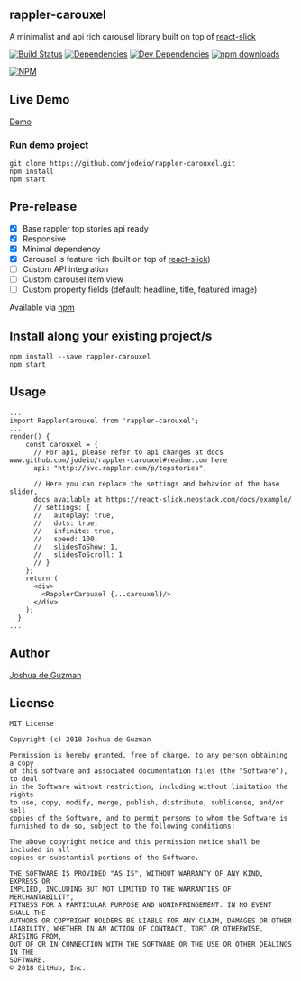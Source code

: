 ## rappler-carouxel
A minimalist and api rich carousel library built on top of [react-slick](https://github.com/akiran/react-slick)

[![Build Status](https://travis-ci.org/jodeio/rappler-carouxel.svg?branch=master)](https://travis-ci.org/jodeio/rappler-carouxel)
[![Dependencies](https://img.shields.io/travis/jodeio/rappler-carouxel.svg)]()
[![Dev Dependencies](https://img.shields.io/travis/dev/jodeio/rappler-carouxel.svg)]()
[![npm downloads](https://img.shields.io/npm/dm/rappler-carouxel.svg)](https://www.npmjs.com/package/rappler-carouxel)

[![NPM](https://nodei.co/npm/rappler-carouxel.png)](https://npmjs.org/package/rappler-carouxel)


## Live Demo
[Demo](http://www.jodeio.github.io/rappler-carouxel)


### Run demo project
```
git clone https://github.com/jodeio/rappler-carouxel.git
npm install
npm start
```

## Pre-release

- [x] Base rappler top stories api ready
- [x] Responsive
- [x] Minimal dependency
- [x] Carousel is feature rich (built on top of [react-slick](https://github.com/akiran/react-slick))
- [ ] Custom API integration
- [ ] Custom carousel item view
- [ ] Custom property fields (default: headline, title, featured image)

Available via [npm](https://www.npmjs.com/package/rappler-carouxel)

## Install along your existing project/s
```
npm install --save rappler-carouxel
npm start
```

## Usage
```
...
import RapplerCarouxel from 'rappler-carouxel';
...
render() {
    const carouxel = {
      // For api, please refer to api changes at docs www.github.com/jodeio/rappler-carouxel#readme.com here
      api: "http://svc.rappler.com/p/topstories",
      
      // Here you can replace the settings and behavior of the base slider, 
      docs available at https://react-slick.neostack.com/docs/example/
      // settings: {
      //   autoplay: true,
      //   dots: true,
      //   infinite: true,
      //   speed: 100,
      //   slidesToShow: 1,
      //   slidesToScroll: 1
      // }
    };
    return (
      <div>
        <RapplerCarouxel {...carouxel}/>
      </div>
    );
  }
...

```

## Author
[Joshua de Guzman](https://bit.ly/jodeio)

## License
```
MIT License

Copyright (c) 2018 Joshua de Guzman

Permission is hereby granted, free of charge, to any person obtaining a copy
of this software and associated documentation files (the "Software"), to deal
in the Software without restriction, including without limitation the rights
to use, copy, modify, merge, publish, distribute, sublicense, and/or sell
copies of the Software, and to permit persons to whom the Software is
furnished to do so, subject to the following conditions:

The above copyright notice and this permission notice shall be included in all
copies or substantial portions of the Software.

THE SOFTWARE IS PROVIDED "AS IS", WITHOUT WARRANTY OF ANY KIND, EXPRESS OR
IMPLIED, INCLUDING BUT NOT LIMITED TO THE WARRANTIES OF MERCHANTABILITY,
FITNESS FOR A PARTICULAR PURPOSE AND NONINFRINGEMENT. IN NO EVENT SHALL THE
AUTHORS OR COPYRIGHT HOLDERS BE LIABLE FOR ANY CLAIM, DAMAGES OR OTHER
LIABILITY, WHETHER IN AN ACTION OF CONTRACT, TORT OR OTHERWISE, ARISING FROM,
OUT OF OR IN CONNECTION WITH THE SOFTWARE OR THE USE OR OTHER DEALINGS IN THE
SOFTWARE.
© 2018 GitHub, Inc.
```
